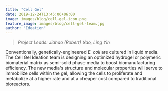 ```yaml
---
title: "Cell Gel"
date: 2019-12-24T13:45:06+06:00
image: images/blog/cell-gel-icon.png
feature_image: images/blog/cell-gel-team.jpg
author: "Ideation"
---
```

> *Project Leads: Jiahao (Robert) Yao, Ling Yin*

Conventionally, genetically-engineered *E. coli* are cultured in liquid media. The Cell Gel Ideation team is designing an optimized hydrogel or polymeric biomaterial matrix as semi-solid phase media to boost biomanufacturing efficiency. The new media's structure and molecular properties will serve to immobilize cells within the gel, allowing the cells to proliferate and metabolize at a higher rate and at a cheaper cost compared to traditional bioreactors.